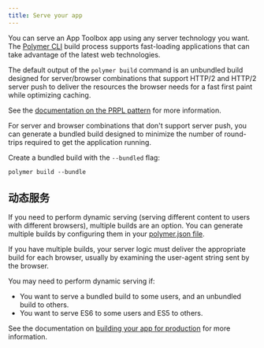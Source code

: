 ```yaml
---
title: Serve your app
---
```


<!-- toc -->

You can serve an App Toolbox app using any server technology you want. The [Polymer CLI](/{{{polymer_version_dir}}}/docs/tools/polymer-cli) build
process supports fast-loading applications that can take advantage of the latest web technologies.

The default output of the `polymer build` command is an unbundled build designed for server/browser combinations that support HTTP/2 and HTTP/2 server push to deliver the resources the browser needs for a fast first paint while optimizing caching.

See the [documentation on the PRPL pattern](prpl) for more information.

For server and browser combinations that don't support server push, you can generate a bundled build designed to minimize the number of round-trips required to get the application running.

Create a bundled build with the `--bundled` flag:

    polymer build --bundle

## 动态服务

If you need to perform dynamic serving (serving different content to users with different browsers), multiple builds are an option. You can generate multiple builds by configuring them in your [polymer.json file](/{{{polymer_version_dir}}}/docs/tools/polymer-json).

If you have multiple builds, your server logic must deliver the appropriate build for each browser, usually by examining the user-agent string sent by the browser.

You may need to perform dynamic serving if:

* You want to serve a bundled build to some users, and an unbundled build to others.
* You want to serve ES6 to some users and ES5 to others.

See the documentation on [building your app for production](build-for-production) for more information.